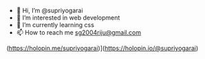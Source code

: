 - 👋 Hi, I’m @supriyogarai
- 👀 I’m interested in web development
- 🌱 I’m currently learning css
- 📫 How to reach me sg2004riju@gmail.com

<!---
supriyogarai/supriyogarai is a ✨ special ✨ repository because its `README.md` (this file) appears on your GitHub profile.
You can click the Preview link to take a look at your changes.
--->
(https://holopin.me/supriyogarai)](https://holopin.io/@supriyogarai)
